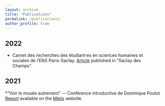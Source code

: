 ```yaml
---
layout: archive
title: "Publications"
permalink: /publications/
author_profile: true
---
```


## 2022
*  Carnet des recherches des étudiant·es en sciences humaines et sociales de l’ENS Paris-Saclay. [Article](https://saclaydc.hypotheses.org/324) published in ”Saclay des Champs”.

## 2021
*”Voir le musée autrement” -– Conférence introductive de Dominique Poulot
[Report](https://metis-lab.com/2021/12/16/voir-le-musee-autrement-conference-introductive-de-dominique-poulot/) available on the [Métis](https://metis-lab.com/) website.
